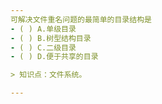 ```yaml
---
可解决文件重名问题的最简单的目录结构是
- ( ) A.单级目录 
- ( ) B.树型结构目录 
- ( ) C.二级目录 
- ( ) D.便于共享的目录

> 知识点：文件系统。

---
```

